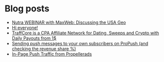# Blog posts
<!-- BLOG-POST-LIST:START -->
- [Nutra WEBINAR with MaxWeb: Discussing the USA Geo](https://afflift.com/f/threads/nutra-webinar-with-maxweb-discussing-the-usa-geo.10070/)
- [Hi everyone!](https://afflift.com/f/threads/hi-everyone.10071/)
- [TraffCore is a CPA Affiliate Network for Dating, Sweeps and Crypto with Daily Payouts from 1$](https://afflift.com/f/threads/traffcore-is-a-cpa-affiliate-network-for-dating-sweeps-and-crypto-with-daily-payouts-from-1.8700/)
- [Sending push messages to your own subscribers on ProPush &lpar;and checking the revenue share %&rpar;](https://afflift.com/f/threads/sending-push-messages-to-your-own-subscribers-on-propush-and-checking-the-revenue-share.10040/)
- [In-Page Push Traffic from Propellerads](https://afflift.com/f/threads/in-page-push-traffic-from-propellerads.3175/)
<!-- BLOG-POST-LIST:END -->
